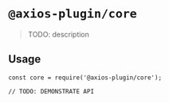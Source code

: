 # `@axios-plugin/core`

> TODO: description

## Usage

```
const core = require('@axios-plugin/core');

// TODO: DEMONSTRATE API
```
